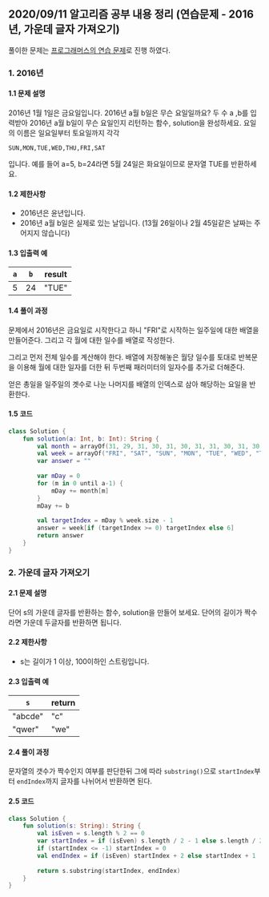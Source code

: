 ## 2020/09/11 알고리즘 공부 내용 정리 (연습문제 - 2016년, 가운데 글자 가져오기)

풀이한 문제는 [프로그래머스의 연습 문제](https://programmers.co.kr/learn/courses/30/lessons/12901)로 진행 하였다. 

### 1. 2016년 

#### 1.1 문제 설명

2016년 1월 1일은 금요일입니다. 2016년 a월 b일은 무슨 요일일까요? 두 수 a ,b를 입력받아 2016년 a월 b일이 무슨 요일인지 리턴하는 함수, solution을 완성하세요. 요일의 이름은 일요일부터 토요일까지 각각

```
SUN,MON,TUE,WED,THU,FRI,SAT
```

입니다. 예를 들어 a=5, b=24라면 5월 24일은 화요일이므로 문자열 TUE를 반환하세요.

#### 1.2 제한사항

- 2016년은 윤년입니다.
- 2016년 a월 b일은 실제로 있는 날입니다. (13월 26일이나 2월 45일같은 날짜는 주어지지 않습니다)

#### 1.3 입출력 예

|`a`|`b`|result|
|---|---|---|
|5|24|"TUE"|

#### 1.4 풀이 과정 

문제에서 2016년은 금요일로 시작한다고 하니 "FRI"로 시작하는 일주일에 대한 배열을 만들어준다. 그리고 각 월에 대한 일수를 배열로 작성한다. 

그리고 먼저 전체 일수를 계산해야 한다. 배열에 저장해놓은 월당 일수를 토대로 반복문을 이용해 월에 대한 일자를 더한 뒤 두번째 패러미터의 일자수를 추가로 더해준다. 

얻은 총일을 일주일의 곗수로 나눈 나머지를 배열의 인덱스로 삼아 해당하는 요일을 반환한다.  

#### 1.5 코드 

```kotlin
class Solution {
    fun solution(a: Int, b: Int): String {
        val month = arrayOf(31, 29, 31, 30, 31, 30, 31, 31, 30, 31, 30, 31)
        val week = arrayOf("FRI", "SAT", "SUN", "MON", "TUE", "WED", "THU")
        var answer = ""
        
        var mDay = 0
        for (m in 0 until a-1) {
            mDay += month[m]
        }
        mDay += b
        
        val targetIndex = mDay % week.size - 1
        answer = week[if (targetIndex >= 0) targetIndex else 6]
        return answer
    }
}
```

### 2. 가운데 글자 가져오기

#### 2.1 문제 설명

단어 s의 가운데 글자를 반환하는 함수, solution을 만들어 보세요. 단어의 길이가 짝수라면 가운데 두글자를 반환하면 됩니다.

#### 2.2 제한사항

- s는 길이가 1 이상, 100이하인 스트링입니다.

#### 2.3 입출력 예

|`s`|return|
|---|---|
|"abcde"|"c"|
|"qwer"|"we"|

#### 2.4 풀이 과정 

문자열의 갯수가 짝수인지 여부를 판단한뒤 그에 따라 `substring()`으로 `startIndex`부터 `endIndex`까지 글자를 나뉘어서 반환하면 된다. 

#### 2.5 코드 

```kotlin
class Solution {
    fun solution(s: String): String {
        val isEven = s.length % 2 == 0
        var startIndex = if (isEven) s.length / 2 - 1 else s.length / 2
        if (startIndex <= -1) startIndex = 0
        val endIndex = if (isEven) startIndex + 2 else startIndex + 1        
        
        return s.substring(startIndex, endIndex)        
    }
}
```